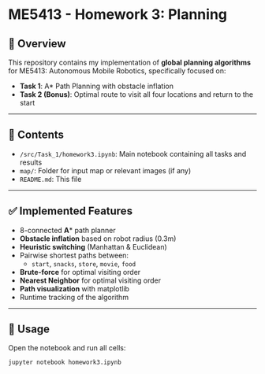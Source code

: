 # ME5413 - Homework 3: Planning

## 📌 Overview

This repository contains my implementation of **global planning algorithms** for ME5413: Autonomous Mobile Robotics, specifically focused on:

- **Task 1**: A* Path Planning with obstacle inflation
- **Task 2 (Bonus)**: Optimal route to visit all four locations and return to the start

---

## 📁 Contents

- `/src/Task_1/homework3.ipynb`: Main notebook containing all tasks and results
- `map/`: Folder for input map or relevant images (if any)
- `README.md`: This file

---

## ✅ Implemented Features

- 8-connected **A*** path planner
- **Obstacle inflation** based on robot radius (0.3m)
- **Heuristic switching** (Manhattan & Euclidean)
- Pairwise shortest paths between:
  - `start`, `snacks`, `store`, `movie`, `food`
- **Brute-force** for optimal visiting order
- **Nearest Neighbor** for optimal visiting order
- **Path visualization** with matplotlib
- Runtime tracking of the algorithm

---

## 🧪 Usage

Open the notebook and run all cells:

```bash
jupyter notebook homework3.ipynb
